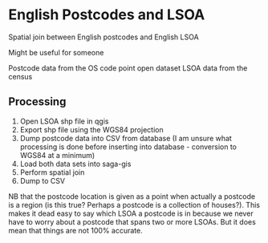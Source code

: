 # English Postcodes and LSOA
Spatial join between English postcodes and English LSOA

Might be useful for someone

Postcode data from the OS code point open dataset
LSOA data from the census

## Processing
1. Open LSOA shp file in qgis
2. Export shp file using the WGS84 projection
3. Dump postcode data into CSV from database (I am unsure what processing is done before inserting into database - conversion to WGS84 at a minimum)
4. Load both data sets into saga-gis
5. Perform spatial join
6. Dump to CSV

NB that the postcode location is given as a point when actually a postcode is a region (is this true? Perhaps a postcode is a collection of houses?). This makes it dead easy to say which LSOA a postcode is in because we never have to worry about a postcode that spans two or more LSOAs. But it does mean that things are not 100% accurate.
